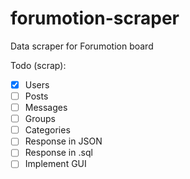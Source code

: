 # forumotion-scraper
Data scraper for Forumotion board

Todo (scrap):
- [x] Users
- [ ] Posts
- [ ] Messages
- [ ] Groups
- [ ] Categories
- [ ] Response in JSON
- [ ] Response in .sql
- [ ] Implement GUI